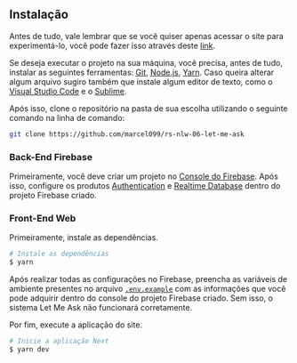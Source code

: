 ## Instalação

Antes de tudo, vale lembrar que se você quiser apenas acessar o site para experimentá-lo, você pode fazer isso através deste <a href="https://let-me-ask-marcel099.firebaseapp.com//">link</a>.

Se deseja executar o projeto na sua máquina, você precisa, antes de tudo, instalar as seguintes ferramentas: [Git](https://git-scm.com), [Node.js](https://nodejs.org/en/), [Yarn](https://yarnpkg.com/). Caso queira alterar algum arquivo sugiro também que instale algum editor de texto, como o [Visual Studio Code](https://code.visualstudio.com/) e o [Sublime](https://www.sublimetext.com/3).

Após isso, clone o repositório na pasta de sua escolha utilizando o seguinte comando na linha de comando:

```bash
git clone https://github.com/marcel099/rs-nlw-06-let-me-ask
```

### Back-End Firebase

Primeiramente, você deve criar um projeto no [Console do Firebase](https://console.firebase.google.com/). Após isso, configure os produtos [Authentication](https://firebase.google.com/docs/auth) e [Realtime Database](https://firebase.google.com/docs/database) dentro do projeto Firebase criado.

### Front-End Web

Primeiramente, instale as dependências.

```bash
# Instale as dependências
$ yarn
```

Após realizar todas as configurações no Firebase, preencha as variáveis de ambiente presentes no arquivo <a href="./.env.example">`.env.example`</a> com as informações que você pode adquirir dentro do console do projeto Firebase criado. Sem isso, o sistema Let Me Ask não funcionará corretamente.

Por fim, execute a aplicação do site.

```bash
# Inicie a aplicação Next
$ yarn dev
```
